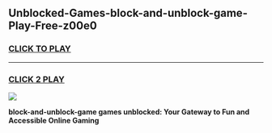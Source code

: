 
## Unblocked-Games-block-and-unblock-game-Play-Free-z00e0
<h3>
<a href="https://premium76.site?title=block-and-unblock-game&ref=17A">CLICK TO PLAY</a></h3>
<hr>

<h3>
<a href="https://premium76.site?title=block-and-unblock-game&ref=17A">CLICK 2 PLAY</a>
  
</h3>

<a href="https://premium76.site?title=block-and-unblock-game&ref=17A"><img src="https://clearcache.store/games.png"></a>


**block-and-unblock-game games unblocked: Your Gateway to Fun and Accessible Online Gaming**
